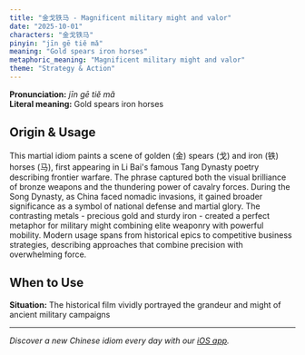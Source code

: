 ```yaml
---
title: "金戈铁马 - Magnificent military might and valor"
date: "2025-10-01"
characters: "金戈铁马"
pinyin: "jīn gē tiě mǎ"
meaning: "Gold spears iron horses"
metaphoric_meaning: "Magnificent military might and valor"
theme: "Strategy & Action"
---
```


**Pronunciation:** *jīn gē tiě mǎ*  
**Literal meaning:** Gold spears iron horses

## Origin & Usage

This martial idiom paints a scene of golden (金) spears (戈) and iron (铁) horses (马), first appearing in Li Bai's famous Tang Dynasty poetry describing frontier warfare. The phrase captured both the visual brilliance of bronze weapons and the thundering power of cavalry forces. During the Song Dynasty, as China faced nomadic invasions, it gained broader significance as a symbol of national defense and martial glory. The contrasting metals - precious gold and sturdy iron - created a perfect metaphor for military might combining elite weaponry with powerful mobility. Modern usage spans from historical epics to competitive business strategies, describing approaches that combine precision with overwhelming force.

## When to Use

**Situation:** The historical film vividly portrayed the grandeur and might of ancient military campaigns

---

*Discover a new Chinese idiom every day with our [iOS app](https://apps.apple.com/us/app/daily-chinese-idioms/id6740611324).*
